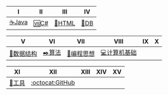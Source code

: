 

| Ⅰ | Ⅱ | Ⅲ | Ⅳ |
|----|----|----|----| 
|[☕Java️](Interview-Java/Java.md)|[🆚C#](Interview-NET/NET.md)|[📄HTML](Interview-HTML/HTML.md)|[💾DB](Interview-DB/DB.md)|


| Ⅴ | Ⅵ | Ⅶ | Ⅷ | Ⅸ | Ⅹ |
|----|----|----|----|----|----|
|[📐数据结构](Interview-DSAndA/DS.md)|[✒️算法](Interview-DSAndA/Algorithm.md)|[💏编程思想](Thinking.md)|[💻计算机基础](ComputerBasic.md)| | |


| Ⅺ | Ⅻ | XIII | XIV | XV |
|----|----| ---- | ----|----| 
|[🔧工具](Tool.md)|[:octocat:GitHub](GitHub.md)| | | | 